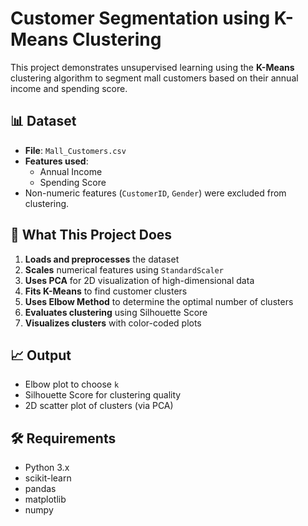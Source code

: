 # Customer Segmentation using K-Means Clustering

This project demonstrates unsupervised learning using the **K-Means** clustering algorithm to segment mall customers based on their annual income and spending score.

## 📊 Dataset

- **File**: `Mall_Customers.csv`
- **Features used**: 
  - Annual Income
  - Spending Score
- Non-numeric features (`CustomerID`, `Gender`) were excluded from clustering.

## 🔧 What This Project Does

1. **Loads and preprocesses** the dataset
2. **Scales** numerical features using `StandardScaler`
3. **Uses PCA** for 2D visualization of high-dimensional data
4. **Fits K-Means** to find customer clusters
5. **Uses Elbow Method** to determine the optimal number of clusters
6. **Evaluates clustering** using Silhouette Score
7. **Visualizes clusters** with color-coded plots

## 📈 Output

- Elbow plot to choose `k`
- Silhouette Score for clustering quality
- 2D scatter plot of clusters (via PCA)

## 🛠 Requirements

- Python 3.x
- scikit-learn
- pandas
- matplotlib
- numpy
